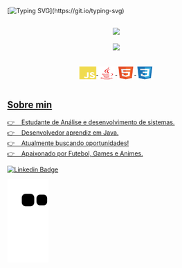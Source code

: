 [![Typing SVG](https://readme-typing-svg.herokuapp.com?font=Roboto&size=30&duration=3500&color=6833E4&lines=Hello+dev!+👋;Seja+Bem+Vindo!;Me+chamo+Paulo+Gomes;)](https://git.io/typing-svg)



<div align="center">

</div>
</br>
<div align="center">
  <div align="center">
  <a href="https://github.com/formandodev">
    <img height="180em" src="https://github-readme-stats.vercel.app/api?username=PGoliveira21&show_icons=true&theme=dark&include_all_commits=true&count_private=true"/>
    </div>
</br>
  <div align="center">
    <img height="180em" src="https://github-readme-stats.vercel.app/api/top-langs/?username=formandodev&layout=compact&langs_count=7&theme=dark"/>
</div>
</div>
</br>
 <div align="center">
<div style="display: inline_block"><br>
  <img align="center" alt="Formando-Js" height="30" width="40" src="https://raw.githubusercontent.com/devicons/devicon/master/icons/javascript/javascript-plain.svg">
  <img align="center" alt="Formando-Js" height="30" width="40" src="https://raw.githubusercontent.com/devicons/devicon/master/icons/java/java-plain.svg">
  <img align="center" alt="Formando -HTML" height="30" width="40" src="https://raw.githubusercontent.com/devicons/devicon/master/icons/html5/html5-original.svg">
  <img align="center" alt="Formando-CSS" height="30" width="40" src="https://raw.githubusercontent.com/devicons/devicon/master/icons/css3/css3-original.svg">
</div>
 </div>
</br>

## Sobre min 
👉 &nbsp;  &nbsp;Estudante de Análise e desenvolvimento de sistemas.<br>
👉 &nbsp;  &nbsp;Desenvolvedor aprendiz em Java.<br>
👉 &nbsp;  &nbsp;Atualmente buscando oportunidades!<br>
👉 &nbsp;  &nbsp;Apaixonado por Futebol, Games e Animes.<br>

 [![Linkedin Badge](https://img.shields.io/badge/-Linkedin-6E40C9?style=flat-square&logo=Linkedin&logoColor=white&link=https://www.linkedin.com/in/paulo-gomes-oliveira/)](https://www.linkedin.com/in/paulo-gomes-oliveira/)


![snake gif](https://github.com/PGoliveira21/PGoliveira21/blob/output/github-contribution-grid-snake.svg)
